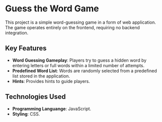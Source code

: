 <h1>Guess the Word Game</h1>
This project is a simple word-guessing game in a form of web application. The game operates entirely on the frontend, requiring no backend integration.
<h2>Key Features</h2>
<ul>
  <li><b>Word Guessing Gameplay</b>: Players try to guess a hidden word by entering letters or full words within a limited number of attempts.</li>
  <li><b>Predefined Word List</b>: Words are randomly selected from a predefined list stored in the application.</li>
  <li><b>Hints</b>: Provides hints to guide players.</li>
</ul>
<h2>Technologies Used</h2>
<ul>
  <li><b>Programming Languange</b>: JavaScript.</li>
  <li><b>Styling</b>: CSS.</li>
</ul>

